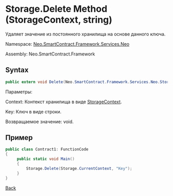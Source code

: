 # Storage.Delete Method (StorageContext, string)

Удаляет значение из постоянного хранилища на основе данного ключа.

Namespace: [Neo.SmartContract.Framework.Services.Neo](../../neo.md)

Assembly: Neo.SmartContract.Framework

## Syntax

```c#
public extern void Delete(Neo.SmartContract.Framework.Services.Neo.StorageContext context, byte[] key)
```

Параметры:

Context: Контекст хранилища в виде [StorageContext](../StorageContext.md).

Key: Ключ в виде строки.

Возвращаемое значение: void.

## Пример

```c#
public class Contract1: FunctionCode
{
     public static void Main()
     {
         Storage.Delete(Storage.CurrentContext, "Key");
     }
}
```



[Back](../Storage.md)

